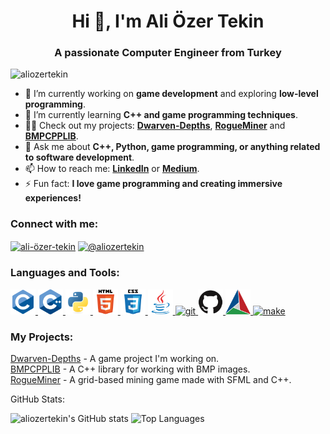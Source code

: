 <h1 align="center">Hi 👋, I'm Ali Özer Tekin</h1>
<h3 align="center">A passionate Computer Engineer from Turkey</h3>

<p align="left"> <img src="https://komarev.com/ghpvc/?username=aliozertekin&label=Profile%20views&color=0e75b6&style=flat" alt="aliozertekin" /> </p>

- 🔭 I’m currently working on **game development** and exploring **low-level programming**.
- 🌱 I’m currently learning **C++ and game programming techniques**.
- 👨‍💻 Check out my projects: **[Dwarven-Depths](https://github.com/aliozertekin/Dwarven-Depths)**, **[RogueMiner](https://github.com/aliozertekin/RogueMiner)** and **[BMPCPPLIB](https://github.com/aliozertekin/BMPCPPLIB)**.
- 💬 Ask me about **C++, Python, game programming, or anything related to software development**.
- 📫 How to reach me: **[LinkedIn](https://www.linkedin.com/in/ali-%C3%B6zer-tekin-2a669327a/)** or **[Medium](https://medium.com/@aliozertekin)**.
- ⚡ Fun fact: **I love game programming and creating immersive experiences!**

<h3 align="left">Connect with me:</h3>
<p align="left">
<a href="https://linkedin.com/in/ali-özer-tekin-2a669327a" target="blank"><img align="center" src="https://raw.githubusercontent.com/rahuldkjain/github-profile-readme-generator/master/src/images/icons/Social/linked-in-alt.svg" alt="ali-özer-tekin" height="30" width="40" /></a>
<a href="https://medium.com/@aliozertekin" target="blank"><img align="center" src="https://raw.githubusercontent.com/rahuldkjain/github-profile-readme-generator/master/src/images/icons/Social/medium.svg" alt="@aliozertekin" height="30" width="40" /></a>
</p>

<h3 align="left">Languages and Tools:</h3>
<p align="left">
  <a href="https://www.cprogramming.com/" target="_blank" rel="noreferrer"> <img src="https://raw.githubusercontent.com/devicons/devicon/master/icons/c/c-original.svg" alt="c" width="40" height="40"/> </a>
  <a href="https://www.w3schools.com/cpp/" target="_blank" rel="noreferrer"> <img src="https://raw.githubusercontent.com/devicons/devicon/master/icons/cplusplus/cplusplus-original.svg" alt="cplusplus" width="40" height="40"/> </a>
  <a href="https://www.python.org" target="_blank" rel="noreferrer"> <img src="https://raw.githubusercontent.com/devicons/devicon/master/icons/python/python-original.svg" alt="python" width="40" height="40"/> </a>
  <a href="https://www.w3.org/html/" target="_blank" rel="noreferrer"> <img src="https://raw.githubusercontent.com/devicons/devicon/master/icons/html5/html5-original-wordmark.svg" alt="html5" width="40" height="40"/> </a>
  <a href="https://www.w3schools.com/css/" target="_blank" rel="noreferrer"> <img src="https://raw.githubusercontent.com/devicons/devicon/master/icons/css3/css3-original-wordmark.svg" alt="css3" width="40" height="40"/> </a>
  <a href="https://www.java.com" target="_blank" rel="noreferrer"> <img src="https://raw.githubusercontent.com/devicons/devicon/master/icons/java/java-original.svg" alt="java" width="40" height="40"/> </a>
  <a href="https://git-scm.com/" target="_blank" rel="noreferrer"> <img src="https://www.vectorlogo.zone/logos/git-scm/git-scm-icon.svg" alt="git" width="40" height="40"/> </a>
  <a href="https://github.com/" target="_blank" rel="noreferrer"> <img src="https://raw.githubusercontent.com/devicons/devicon/master/icons/github/github-original.svg" alt="github" width="40" height="40"/> </a>
  <a href="https://cmake.org/" target="_blank" rel="noreferrer"> <img src="https://raw.githubusercontent.com/devicons/devicon/master/icons/cmake/cmake-original.svg" alt="cmake" width="40" height="40"/> </a>
  <a href="https://www.gnu.org/software/make/" target="_blank" rel="noreferrer"> <img src="https://raw.githubusercontent.com/devicons/devicon/master/icons/make/make-original.svg" alt="make" width="40" height="40"/> </a>
</p>

<h3 align="left">My Projects:</h3>
<p align="left">
  <a href="https://github.com/aliozertekin/Dwarven-Depths" target="_blank">Dwarven-Depths</a> - A game project I'm working on.<br>
  <a href="https://github.com/aliozertekin/BMPCPPLIB" target="_blank">BMPCPPLIB</a> - A C++ library for working with BMP images.<br>
  <a href="https://github.com/aliozertekin/RogueMiner" target="_blank">RogueMiner</a> - A grid-based mining game made with SFML and C++.<br>
</p

<h3 align="left">GitHub Stats:</h3>
<p align="left">
  <img src="https://github-readme-stats.vercel.app/api?username=aliozertekin&show_icons=true&theme=dark" alt="aliozertekin's GitHub stats" />
  <img src="https://github-readme-stats.vercel.app/api/top-langs/?username=aliozertekin&layout=compact&theme=dark" alt="Top Languages" />
</p>
